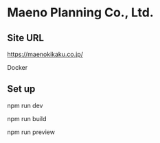 # Maeno Planning Co., Ltd.

## Site URL

https://maenokikaku.co.jp/

Docker

## Set up

npm run dev

npm run build

npm run preview
